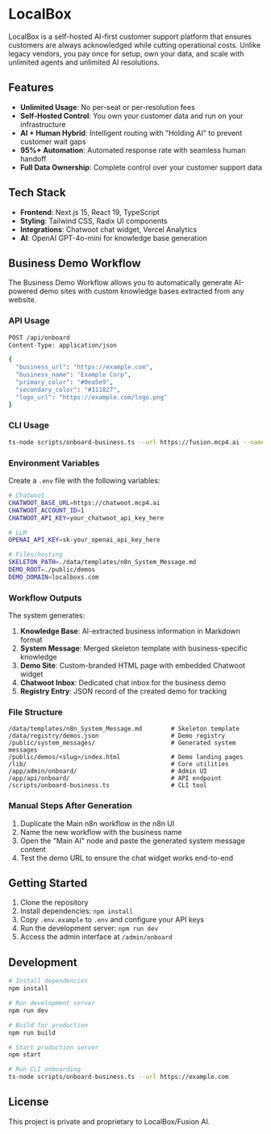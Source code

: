 # LocalBox

LocalBox is a self-hosted AI-first customer support platform that ensures customers are always acknowledged while cutting operational costs. Unlike legacy vendors, you pay once for setup, own your data, and scale with unlimited agents and unlimited AI resolutions.

## Features

- **Unlimited Usage**: No per-seat or per-resolution fees
- **Self-Hosted Control**: You own your customer data and run on your infrastructure
- **AI + Human Hybrid**: Intelligent routing with "Holding AI" to prevent customer wait gaps
- **95%+ Automation**: Automated response rate with seamless human handoff
- **Full Data Ownership**: Complete control over your customer support data

## Tech Stack

- **Frontend**: Next.js 15, React 19, TypeScript
- **Styling**: Tailwind CSS, Radix UI components
- **Integrations**: Chatwoot chat widget, Vercel Analytics
- **AI**: OpenAI GPT-4o-mini for knowledge base generation

## Business Demo Workflow

The Business Demo Workflow allows you to automatically generate AI-powered demo sites with custom knowledge bases extracted from any website.

### API Usage

```bash
POST /api/onboard
Content-Type: application/json

{
  "business_url": "https://example.com",
  "business_name": "Example Corp",
  "primary_color": "#0ea5e9",
  "secondary_color": "#111827",
  "logo_url": "https://example.com/logo.png"
}
```

### CLI Usage

```bash
ts-node scripts/onboard-business.ts --url https://fusion.mcp4.ai --name Fusion --primary "#0ea5e9" --secondary "#111827"
```

### Environment Variables

Create a `.env` file with the following variables:

```bash
# Chatwoot
CHATWOOT_BASE_URL=https://chatwoot.mcp4.ai
CHATWOOT_ACCOUNT_ID=1
CHATWOOT_API_KEY=your_chatwoot_api_key_here

# LLM
OPENAI_API_KEY=sk-your_openai_api_key_here

# Files/hosting
SKELETON_PATH=./data/templates/n8n_System_Message.md
DEMO_ROOT=./public/demos
DEMO_DOMAIN=localboxs.com
```

### Workflow Outputs

The system generates:

1. **Knowledge Base**: AI-extracted business information in Markdown format
2. **System Message**: Merged skeleton template with business-specific knowledge
3. **Demo Site**: Custom-branded HTML page with embedded Chatwoot widget
4. **Chatwoot Inbox**: Dedicated chat inbox for the business demo
5. **Registry Entry**: JSON record of the created demo for tracking

### File Structure

```
/data/templates/n8n_System_Message.md        # Skeleton template
/data/registry/demos.json                    # Demo registry
/public/system_messages/                     # Generated system messages
/public/demos/<slug>/index.html              # Demo landing pages
/lib/                                        # Core utilities
/app/admin/onboard/                          # Admin UI
/app/api/onboard/                            # API endpoint
/scripts/onboard-business.ts                 # CLI tool
```

### Manual Steps After Generation

1. Duplicate the Main n8n workflow in the n8n UI
2. Name the new workflow with the business name
3. Open the "Main AI" node and paste the generated system message content
4. Test the demo URL to ensure the chat widget works end-to-end

## Getting Started

1. Clone the repository
2. Install dependencies: `npm install`
3. Copy `.env.example` to `.env` and configure your API keys
4. Run the development server: `npm run dev`
5. Access the admin interface at `/admin/onboard`

## Development

```bash
# Install dependencies
npm install

# Run development server
npm run dev

# Build for production
npm run build

# Start production server
npm start

# Run CLI onboarding
ts-node scripts/onboard-business.ts --url https://example.com
```

## License

This project is private and proprietary to LocalBox/Fusion AI.
